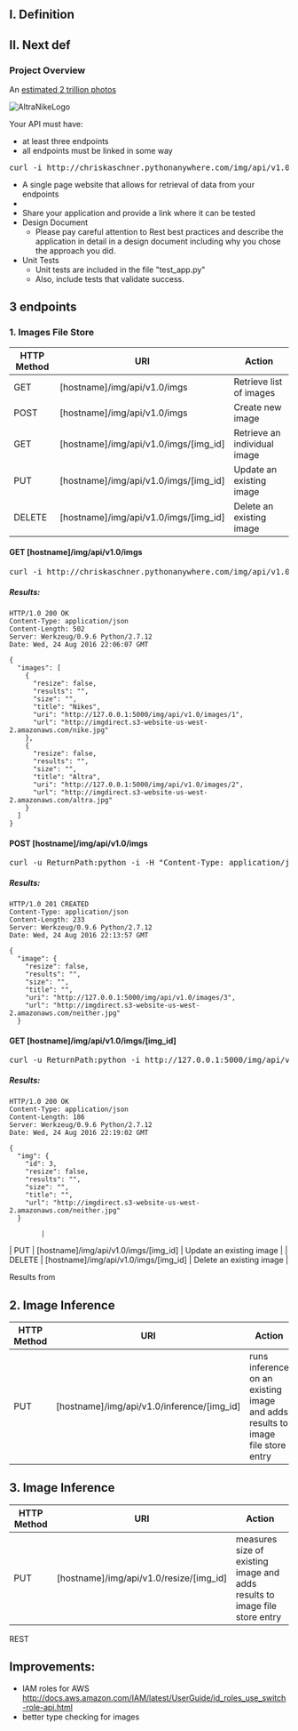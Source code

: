 ## I. Definition
## II. Next def

### Project Overview

An [estimated 2 trillion photos](http://ben-evans.com/benedictevans/2015/8/19/how-many-pictures)

![AltraNikeLogo](images/AltraNikeLogo.png)

Your API must have:
- at least three endpoints
- all endpoints must be linked in some way

<pre class="embedcurl">curl -i http://chriskaschner.pythonanywhere.com/img/api/v1.0/images</pre>

- A single page website that allows for retrieval of data from your endpoints
-
- Share your application and provide a link where it can be tested
- Design Document
	- Please pay careful attention to Rest best practices and describe the application in detail in a design document including why you chose the approach you did.
- Unit Tests
	- Unit tests are included in the file "test_app.py"
	-  Also, include tests that validate success.

## 3 endpoints
### 1. Images File Store
|  HTTP Method |                           URI                  |             Action           |
|--------------|------------------------------------------------|------------------------------|
|     GET      |        [hostname]/img/api/v1.0/imgs            | Retrieve list of images      |  
|     POST     |        [hostname]/img/api/v1.0/imgs            | Create new image             |
|     GET      |        [hostname]/img/api/v1.0/imgs/[img_id]   | Retrieve an individual image |  
|     PUT      |        [hostname]/img/api/v1.0/imgs/[img_id]   | Update an existing image     |
|     DELETE   |        [hostname]/img/api/v1.0/imgs/[img_id]   | Delete an existing image     |


#### GET [hostname]/img/api/v1.0/imgs
<pre class="embedcurl">curl -i http://chriskaschner.pythonanywhere.com/img/api/v1.0/images</pre>

##### Results:
```
HTTP/1.0 200 OK
Content-Type: application/json
Content-Length: 502
Server: Werkzeug/0.9.6 Python/2.7.12
Date: Wed, 24 Aug 2016 22:06:07 GMT

{
  "images": [
    {
      "resize": false,
      "results": "",
      "size": "",
      "title": "Nikes",
      "uri": "http://127.0.0.1:5000/img/api/v1.0/images/1",
      "url": "http://imgdirect.s3-website-us-west-2.amazonaws.com/nike.jpg"
    },
    {
      "resize": false,
      "results": "",
      "size": "",
      "title": "Altra",
      "uri": "http://127.0.0.1:5000/img/api/v1.0/images/2",
      "url": "http://imgdirect.s3-website-us-west-2.amazonaws.com/altra.jpg"
    }
  ]
}
```

#### POST [hostname]/img/api/v1.0/imgs
<pre class="embedcurl">curl -u ReturnPath:python -i -H "Content-Type: application/json" -X POST -d '{"url":"http://imgdirect.s3-website-us-west-2.amazonaws.com/neither.jpg"}' http://127.0.0.1:5000/img/api/v1.0/images</pre>

##### Results:

```
HTTP/1.0 201 CREATED
Content-Type: application/json
Content-Length: 233
Server: Werkzeug/0.9.6 Python/2.7.12
Date: Wed, 24 Aug 2016 22:13:57 GMT

{
  "image": {
    "resize": false,
    "results": "",
    "size": "",
    "title": "",
    "uri": "http://127.0.0.1:5000/img/api/v1.0/images/3",
    "url": "http://imgdirect.s3-website-us-west-2.amazonaws.com/neither.jpg"
  }
```

#### GET [hostname]/img/api/v1.0/imgs/[img_id]

<pre class="embedcurl">curl -u ReturnPath:python -i http://127.0.0.1:5000/img/api/v1.0/image/3</pre>


##### Results:

```
HTTP/1.0 200 OK
Content-Type: application/json
Content-Length: 186
Server: Werkzeug/0.9.6 Python/2.7.12
Date: Wed, 24 Aug 2016 22:19:02 GMT

{
  "img": {
    "id": 3,
    "resize": false,
    "results": "",
    "size": "",
    "title": "",
    "url": "http://imgdirect.s3-website-us-west-2.amazonaws.com/neither.jpg"
  }
```



            |
|     PUT      |        [hostname]/img/api/v1.0/imgs/[img_id]   | Update an existing image     |
|     DELETE   |        [hostname]/img/api/v1.0/imgs/[img_id]   | Delete an existing image     |

Results from





## 2. Image Inference
|  HTTP Method |                           URI                    |                                  Action                                      |
|--------------|--------------------------------------------------|------------------------------------------------------------------------------|
|     PUT      |     [hostname]/img/api/v1.0/inference/[img_id]   |runs inference on an existing image and adds results to image file store entry|

## 3. Image Inference
|  HTTP Method |                           URI                    |                                   Action                                 |
|--------------|--------------------------------------------------|--------------------------------------------------------------------------|
|     PUT      |     [hostname]/img/api/v1.0/resize/[img_id]      |measures size of existing image and adds results to image file store entry|



REST


## Improvements:
- IAM roles for AWS http://docs.aws.amazon.com/IAM/latest/UserGuide/id_roles_use_switch-role-api.html
- better type checking for images

<script src="https://www.embedcurl.com/embedcurl.min.js" async></script>
